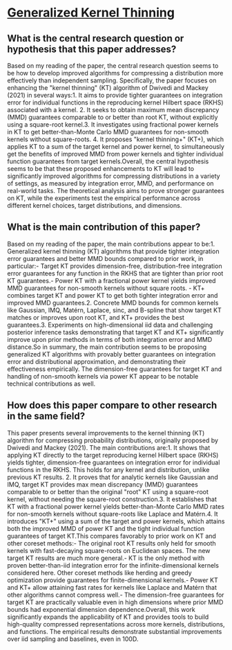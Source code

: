 # [Generalized Kernel Thinning](https://arxiv.org/abs/2110.01593)

## What is the central research question or hypothesis that this paper addresses?

Based on my reading of the paper, the central research question seems to be how to develop improved algorithms for compressing a distribution more effectively than independent sampling. Specifically, the paper focuses on enhancing the "kernel thinning" (KT) algorithm of Dwivedi and Mackey (2021) in several ways:1. It aims to provide tighter guarantees on integration error for individual functions in the reproducing kernel Hilbert space (RKHS) associated with a kernel. 2. It seeks to obtain maximum mean discrepancy (MMD) guarantees comparable to or better than root KT, without explicitly using a square-root kernel.3. It investigates using fractional power kernels in KT to get better-than-Monte Carlo MMD guarantees for non-smooth kernels without square-roots. 4. It proposes "kernel thinning+" (KT+), which applies KT to a sum of the target kernel and power kernel, to simultaneously get the benefits of improved MMD from power kernels and tighter individual function guarantees from target kernels.Overall, the central hypothesis seems to be that these proposed enhancements to KT will lead to significantly improved algorithms for compressing distributions in a variety of settings, as measured by integration error, MMD, and performance on real-world tasks. The theoretical analysis aims to prove stronger guarantees on KT, while the experiments test the empirical performance across different kernel choices, target distributions, and dimensions.


## What is the main contribution of this paper?

Based on my reading of the paper, the main contributions appear to be:1. Generalized kernel thinning (KT) algorithms that provide tighter integration error guarantees and better MMD bounds compared to prior work, in particular:- Target KT provides dimension-free, distribution-free integration error guarantees for any function in the RKHS that are tighter than prior root KT guarantees.- Power KT with a fractional power kernel yields improved MMD guarantees for non-smooth kernels without square roots.  - KT+ combines target KT and power KT to get both tighter integration error and improved MMD guarantees.2. Concrete MMD bounds for common kernels like Gaussian, IMQ, Matérn, Laplace, sinc, and B-spline that show target KT matches or improves upon root KT, and KT+ provides the best guarantees.3. Experiments on high-dimensional iid data and challenging posterior inference tasks demonstrating that target KT and KT+ significantly improve upon prior methods in terms of both integration error and MMD distance.So in summary, the main contribution seems to be proposing generalized KT algorithms with provably better guarantees on integration error and distributional approximation, and demonstrating their effectiveness empirically. The dimension-free guarantees for target KT and handling of non-smooth kernels via power KT appear to be notable technical contributions as well.


## How does this paper compare to other research in the same field?

This paper presents several improvements to the kernel thinning (KT) algorithm for compressing probability distributions, originally proposed by Dwivedi and Mackey (2021). The main contributions are:1. It shows that applying KT directly to the target reproducing kernel Hilbert space (RKHS) yields tighter, dimension-free guarantees on integration error for individual functions in the RKHS. This holds for any kernel and distribution, unlike previous KT results. 2. It proves that for analytic kernels like Gaussian and IMQ, target KT provides max mean discrepancy (MMD) guarantees comparable to or better than the original "root" KT using a square-root kernel, without needing the square-root construction.3. It establishes that KT with a fractional power kernel yields better-than-Monte Carlo MMD rates for non-smooth kernels without square-roots like Laplace and Matérn.4. It introduces "KT+" using a sum of the target and power kernels, which attains both the improved MMD of power KT and the tight individual function guarantees of target KT.This compares favorably to prior work on KT and other coreset methods:- The original root KT results only held for smooth kernels with fast-decaying square-roots on Euclidean spaces. The new target KT results are much more general.- KT is the only method with proven better-than-iid integration error for the infinite-dimensional kernels considered here. Other coreset methods like herding and greedy optimization provide guarantees for finite-dimensional kernels.- Power KT and KT+ allow attaining fast rates for kernels like Laplace and Matérn that other algorithms cannot compress well.- The dimension-free guarantees for target KT are practically valuable even in high dimensions where prior MMD bounds had exponential dimension dependence.Overall, this work significantly expands the applicability of KT and provides tools to build high-quality compressed representations across more kernels, distributions, and functions. The empirical results demonstrate substantial improvements over iid sampling and baselines, even in 100D.
